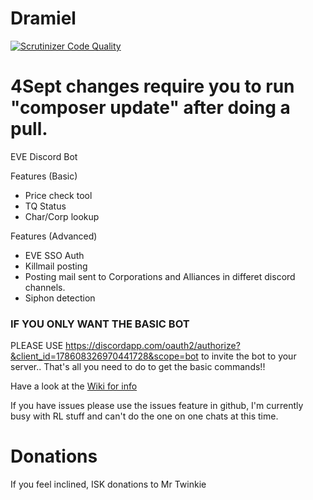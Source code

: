# Dramiel
[![Scrutinizer Code Quality](https://scrutinizer-ci.com/g/shibdib/Dramiel/badges/quality-score.png?b=master)](https://scrutinizer-ci.com/g/shibdib/Dramiel/?branch=master)

# 4Sept changes require you to run "composer update" after doing a pull.

EVE Discord Bot

Features (Basic)
- Price check tool
- TQ Status
- Char/Corp lookup

Features (Advanced)
- EVE SSO Auth
- Killmail posting
- Posting mail sent to Corporations and Alliances in differet discord channels.
- Siphon detection

### IF YOU ONLY WANT THE BASIC BOT 

PLEASE USE https://discordapp.com/oauth2/authorize?&client_id=178608326970441728&scope=bot to invite the bot to your server.. That's all you need to do to get the basic commands!!

Have a look at the [Wiki for info](https://github.com/shibdib/Dramiel/wiki)

If you have issues please use the issues feature in github, I'm currently busy with RL stuff and can't do the one on one chats at this time. 

# Donations

If you feel inclined, ISK donations to Mr Twinkie
